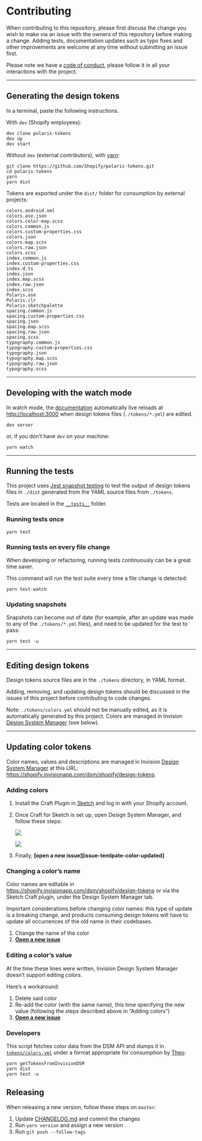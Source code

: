 # Contributing

When contributing to this repository, please first discuss the change you wish to make via an issue with the owners of this repository before making a change. Adding tests, documentation updates such as typo fixes and other improvements are welcome at any time without submitting an issue first.

Please note we have a [code of conduct](https://github.com/Shopify/polaris-tokens/blob/master/.github/CODE_OF_CONDUCT.md), please follow it in all your interactions with the project.

---

## Generating the design tokens

In a terminal, paste the following instructions.

With `dev` (Shopify employees):

```
dev clone polaris-tokens
dev up
dev start
```

Without `dev` (external contributors), with [yarn](https://yarnpkg.com/en/):

```
git clone https://github.com/Shopify/polaris-tokens.git
cd polaris-tokens
yarn
yarn dist
```

Tokens are exported under the `dist/` folder for consumption by external projects:

```
colors.android.xml
colors.ase.json
colors.color-map.scss
colors.common.js
colors.custom-properties.css
colors.json
colors.map.scss
colors.raw.json
colors.scss
index.common.js
index.custom-properties.css
index.d.ts
index.json
index.map.scss
index.raw.json
index.scss
Polaris.ase
Polaris.clr
Polaris.sketchpalette
spacing.common.js
spacing.custom-properties.css
spacing.json
spacing.map.scss
spacing.raw.json
spacing.scss
typography.common.js
typography.custom-properties.css
typography.json
typography.map.scss
typography.raw.json
typography.scss
```

---

## Developing with the watch mode

In watch mode, the [documentation](https://shopify.github.io/polaris-tokens/) automatically live reloads at <http://localhost:3000>
when design tokens files (`./tokens/*.yml`) are edited.

```
dev server
```

or, if you don’t have `dev` on your machine:

```
yarn watch
```

---

## Running the tests

This project uses [Jest snapshot testing](https://facebook.github.io/jest/docs/en/snapshot-testing.html) to test the output of design tokens files in `./dist` generated from the YAML source files from `./tokens`.

Tests are located in the [`__tests__`](https://github.com/Shopify/polaris-tokens/tree/master/__tests__) folder.

### Running tests once

```
yarn test
```

### Running tests on every file change

When developing or refactoring, running tests continuously can be a great time saver.

This command will run the test suite every time a file change is detected:

```
yarn test-watch
```

### Updating snapshots

Snapshots can become out of date (for example, after an update was made to any of the `./tokens/*.yml` files), and need to be updated for the test to pass:

```
yarn test -u
```

---

## Editing design tokens

Design tokens source files are in the `./tokens` directory, in YAML format.

Adding, removing, and updating design tokens should be discussed in the issues of this project before contributing to code changes.

Note: `./tokens/colors.yml` should not be manually edited, as it is automatically generated by this project.
Colors are managed in Invision [Design System Manager](https://www.invisionapp.com/blog/announcing-invision-design-system-manager/) (see below).

---

## Updating color tokens

Color names, values and descriptions are managed in Invision [Design System Manager](https://www.invisionapp.com/blog/announcing-invision-design-system-manager/) at this URL:
<https://shopify.invisionapp.com/dsm/shopify/design-tokens>.

### Adding colors

1.  Install the Craft Plugin in [Sketch](https://www.sketchapp.com/) and log in with your Shopify account.
2.  Once Craft for Sketch is set up, open Design System Manager, and follow these steps:

    ![ ](https://user-images.githubusercontent.com/85783/38760431-0e55954e-3f30-11e8-935c-7ba35b0edc44.png)

    ![ ](https://user-images.githubusercontent.com/85783/38760487-60970130-3f30-11e8-8a45-e02b7c8c4b46.png)

3.  Finally, **[open a new issue][issue-temlpate-color-updated]**

### Changing a color’s name

Color names are editable in <https://shopify.invisionapp.com/dsm/shopify/design-tokens> or via the Sketch Craft plugin, under the Design System Manager tab.

Important considerations before changing color names: this type of update is a breaking change,
and products consuming design tokens will have to update all occurrences of the old name in their codebases.

1.  Change the name of the color
2.  **[Open a new issue][issue-template-color-updated]**

### Editing a color’s value

At the time these lines were written, Invision Design System Manager doesn’t support editing colors.

Here’s a workaround:

1.  Delete said color
2.  Re-add the color (with the same name), this time specifying the new value
    (following the steps described above in “Adding colors”)
3.  **[Open a new issue][issue-template-color-updated]**

### Developers

This script fetches color data from the DSM API and dumps it in [`tokens/colors.yml`](https://github.com/Shopify/polaris-tokens/blob/master/tokens/colors.yml) under a format appropriate for consumption by [Theo](https://github.com/salesforce-ux/theo):

```
yarn getTokensFromInvisionDSM
yarn dist
yarn test -u
```

[issue-template-color-updated]: https://github.com/Shopify/polaris-tokens/issues/new?template=update-colors.md&title=Update%20colors%20🎨

## Releasing

When releasing a new version, follow these steps on `master`:

1.  Update [CHANGELOG.md](https://github.com/Shopify/polaris-tokens/blob/master/CHANGELOG.md) and commit the changes
2.  Run `yarn version` and assign a new version
3.  Run `git push --follow-tags`
